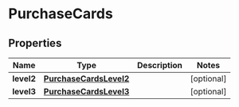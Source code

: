 
# PurchaseCards

## Properties
Name | Type | Description | Notes
------------ | ------------- | ------------- | -------------
**level2** | [**PurchaseCardsLevel2**](PurchaseCardsLevel2.md) |  |  [optional]
**level3** | [**PurchaseCardsLevel3**](PurchaseCardsLevel3.md) |  |  [optional]



